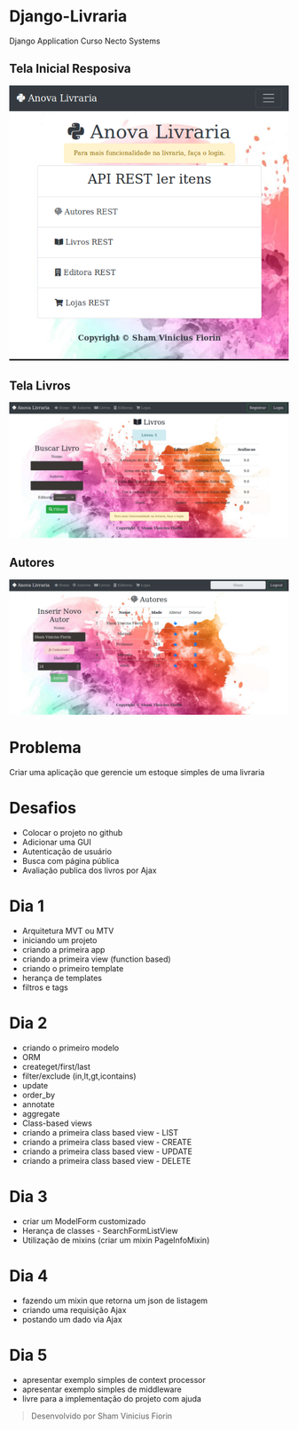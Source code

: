 # Django-Livraria

Django Application Curso Necto Systems

## Tela Inicial Resposiva
![alt text](https://raw.githubusercontent.com/skatesham/Django-Livraria/master/imgs/inicial.png)

## Tela Livros
![alt text](https://raw.githubusercontent.com/skatesham/Django-Livraria/master/imgs/Livros.png)

## Autores
![alt text](https://raw.githubusercontent.com/skatesham/Django-Livraria/master/imgs/Autores.png)

# Problema
Criar uma aplicação que gerencie um estoque simples de uma livraria

# Desafios
- Colocar o projeto no github
- Adicionar uma GUI
- Autenticação de usuário
- Busca com página pública
- Avaliação publica dos livros por Ajax

# Dia 1
- Arquitetura MVT ou MTV
- iniciando um projeto
- criando a primeira app
- criando a primeira view (function based)
- criando o primeiro template
- herança de templates
- filtros e tags

# Dia 2
- criando o primeiro modelo
- ORM
- createget/first/last
- filter/exclude (in,lt,gt,icontains)
- update
- order_by
- annotate
- aggregate
- Class-based views
- criando a primeira class based view - LIST
- criando a primeira class based view - CREATE
- criando a primeira class based view - UPDATE
- criando a primeira class based view - DELETE

# Dia 3
- criar um ModelForm customizado
- Herança de classes - SearchFormListView
- Utilização de mixins (criar um mixin PageInfoMixin)

# Dia 4
- fazendo um mixin que retorna um json de listagem
- criando uma requisição Ajax
- postando um dado via Ajax

# Dia 5
- apresentar exemplo simples de context processor
- apresentar exemplo simples de middleware
- livre para a implementação do projeto com ajuda

> Desenvolvido por Sham Vinicius Fiorin
